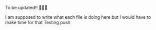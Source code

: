 To be updated!! 🫤🫤🧐

I am supposed to write what each file is doing here but I would have to make time for that
Testing push
